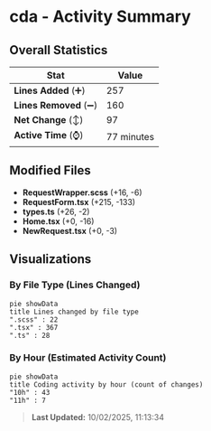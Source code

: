 # cda - Activity Summary 

## Overall Statistics

| Stat                   | Value                                                             |
| ---------------------- | ----------------------------------------------------------------- |
| **Lines Added** (➕)   | 257                                          |
| **Lines Removed** (➖) | 160                                        |
| **Net Change** (↕)    | 97                |
| **Active Time** (⌚)   | 77 minutes |


## Modified Files
- **RequestWrapper.scss** (+16, -6)
- **RequestForm.tsx** (+215, -133)
- **types.ts** (+26, -2)
- **Home.tsx** (+0, -16)
- **NewRequest.tsx** (+0, -3)

## Visualizations

### By File Type (Lines Changed)

```mermaid
pie showData
title Lines changed by file type
".scss" : 22
".tsx" : 367
".ts" : 28
```

### By Hour (Estimated Activity Count)

```mermaid
pie showData
title Coding activity by hour (count of changes)
"10h" : 43
"11h" : 7
```


> **Last Updated:** 10/02/2025, 11:13:34